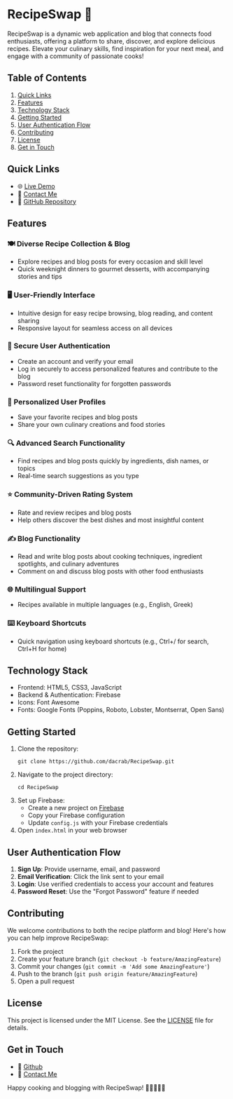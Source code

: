# RecipeSwap 🍳

RecipeSwap is a dynamic web application and blog that connects food enthusiasts, offering a platform to share, discover, and explore delicious recipes. Elevate your culinary skills, find inspiration for your next meal, and engage with a community of passionate cooks!

## Table of Contents

1. [Quick Links](#quick-links)
2. [Features](#features)
3. [Technology Stack](#technology-stack)
4. [Getting Started](#getting-started)
5. [User Authentication Flow](#user-authentication-flow)
6. [Contributing](#contributing)
7. [License](#license)
8. [Get in Touch](#get-in-touch)

## Quick Links

- 🌐 [Live Demo](https://recipe-swap.netlify.app/)
- 📧 [Contact Me](mailto:vkavouras@proton.me)
- 🐙 [GitHub Repository](https://github.com/dacrab/RecipeSwap)

## Features

### 🍽️ Diverse Recipe Collection & Blog
- Explore recipes and blog posts for every occasion and skill level
- Quick weeknight dinners to gourmet desserts, with accompanying stories and tips

### 🖥️ User-Friendly Interface
- Intuitive design for easy recipe browsing, blog reading, and content sharing
- Responsive layout for seamless access on all devices

### 🔐 Secure User Authentication
- Create an account and verify your email
- Log in securely to access personalized features and contribute to the blog
- Password reset functionality for forgotten passwords

### 👤 Personalized User Profiles
- Save your favorite recipes and blog posts
- Share your own culinary creations and food stories

### 🔍 Advanced Search Functionality
- Find recipes and blog posts quickly by ingredients, dish names, or topics
- Real-time search suggestions as you type

### ⭐ Community-Driven Rating System
- Rate and review recipes and blog posts
- Help others discover the best dishes and most insightful content

### ✍️ Blog Functionality
- Read and write blog posts about cooking techniques, ingredient spotlights, and culinary adventures
- Comment on and discuss blog posts with other food enthusiasts

### 🌐 Multilingual Support
- Recipes available in multiple languages (e.g., English, Greek)

### ⌨️ Keyboard Shortcuts
- Quick navigation using keyboard shortcuts (e.g., Ctrl+/ for search, Ctrl+H for home)

## Technology Stack

- Frontend: HTML5, CSS3, JavaScript
- Backend & Authentication: Firebase
- Icons: Font Awesome
- Fonts: Google Fonts (Poppins, Roboto, Lobster, Montserrat, Open Sans)

## Getting Started

1. Clone the repository:
   ```
   git clone https://github.com/dacrab/RecipeSwap.git
   ```
2. Navigate to the project directory:
   ```
   cd RecipeSwap
   ```
3. Set up Firebase:
   - Create a new project on [Firebase](https://firebase.google.com/)
   - Copy your Firebase configuration
   - Update `config.js` with your Firebase credentials
4. Open `index.html` in your web browser

## User Authentication Flow

1. **Sign Up**: Provide username, email, and password
2. **Email Verification**: Click the link sent to your email
3. **Login**: Use verified credentials to access your account and features
4. **Password Reset**: Use the "Forgot Password" feature if needed

## Contributing

We welcome contributions to both the recipe platform and blog! Here's how you can help improve RecipeSwap:

1. Fork the project
2. Create your feature branch (`git checkout -b feature/AmazingFeature`)
3. Commit your changes (`git commit -m 'Add some AmazingFeature'`)
4. Push to the branch (`git push origin feature/AmazingFeature`)
5. Open a pull request

## License

This project is licensed under the MIT License. See the [LICENSE](LICENSE) file for details.

## Get in Touch

- 🐙 [Github](https://github.com/dacrab)
- 📧 [Contact Me](mailto:vkavouras@proton.me)

Happy cooking and blogging with RecipeSwap! 👨‍🍳👩‍🍳📝
